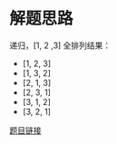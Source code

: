 # 解题思路

递归，[1, 2 ,3] 全排列结果：
- [1, 2, 3]
- [1, 3, 2]
- [2, 1, 3]
- [2, 3, 1]
- [3, 1, 2]
- [3, 2, 1]

[题目链接](https://leetcode-cn.com/problems/permutations/submissions/)

